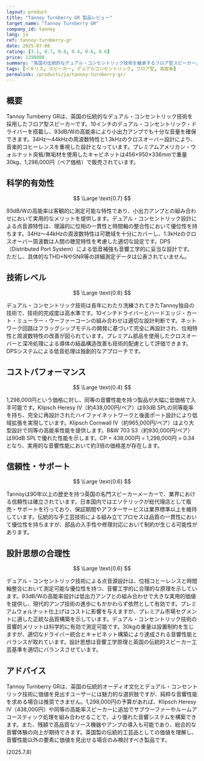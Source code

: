 ```yaml
---
layout: product
title: "Tannoy Turnberry GR 製品レビュー"
target_name: "Tannoy Turnberry GR"
company_id: tannoy
lang: ja
ref: tannoy-turnberry-gr
date: 2025-07-08
rating: [3.1, 0.7, 0.8, 0.4, 0.6, 0.6]
price: 1298000
summary: "英国の伝統的なデュアル・コンセントリック技術を継承するフロア型スピーカー。93dB/Wの高能率と1.3kHzクロスオーバーによる音楽的コヒーレンスを特徴とするが、1,298,000円という価格は同等性能を1/4以下の価格で提供する製品が存在する市場において、コストパフォーマンス面で大きな課題を抱えている。"
tags: [イギリス, スピーカー, デュアルコンセントリック, フロア型, 高能率]
permalink: /products/ja/tannoy-turnberry-gr/
---
```

## 概要

Tannoy Turnberry GRは、英国の伝統的なデュアル・コンセントリック技術を採用したフロア型スピーカーです。10インチのデュアル・コンセントリック・ドライバーを搭載し、93dB/Wの高能率により小出力アンプでも十分な音量を確保できます。34Hz～44kHzの周波数特性と1.3kHzのクロスオーバー設計により、音楽的コヒーレンスを重視した設計となっています。プレミアムアメリカン・ウォルナット突板/無垢材を使用したキャビネットは456×950×336mmで重量30kg、1,298,000円（ペア価格）で販売されています。

## 科学的有効性

$$ \Large \text{0.7} $$

93dB/Wの高能率は客観的に測定可能な特性であり、小出力アンプとの組み合わせにおいて実用的なメリットを提供します。デュアル・コンセントリック設計による点音源特性は、理論的に位相の一貫性と時間軸の整合性において優位性を持ちます。34Hz～44kHzの周波数特性は可聴域を十分にカバーし、1.3kHzのクロスオーバー周波数は人間の聴覚特性を考慮した適切な設定です。DPS（Distributed Port System）による低音補強も音響工学的に妥当な設計です。ただし、具体的なTHD+NやSNR等の詳細測定データは公表されていません。

## 技術レベル

$$ \Large \text{0.8} $$

デュアル・コンセントリック技術は長年にわたり洗練されてきたTannoy独自の技術で、技術的完成度は高水準です。10インチドライバーとハードエッジ・カート・ミューラー・ウーファーコーンの組み合わせは適切な設計判断です。ネットワーク回路はフラッグシップモデルの開発に基づいて完全に再設計され、位相特性と周波数特性の改善が図られています。プレミアム部品を使用したクロスオーバーと深冷処理による導体の結晶構造改善も技術的配慮として評価できます。DPSシステムによる低音処理は独創的なアプローチです。

## コストパフォーマンス

$$ \Large \text{0.4} $$

1,298,000円という価格に対し、同等の音響性能を持つ製品が大幅に低価格で入手可能です。Klipsch Heresy IV（約438,000円/ペア）は93dB SPLの同等能率を持ち、完全に再設計されたハイファイネットワークと後面ポート設計により低域拡張を実現しています。Klipsch Cornwall IV（約965,000円/ペア）はより大型設計で同等の高能率性能を提供します。B&W 703 S3（約930,000円/ペア）は90dB SPLで優れた性能を示します。CP = 438,000円 ÷ 1,298,000円 = 0.34となり、実用的な音響性能において約3倍の価格差が存在します。

## 信頼性・サポート

$$ \Large \text{0.6} $$

Tannoyは90年以上の歴史を持つ英国の名門スピーカーメーカーで、業界における信頼性は確立されています。日本国内ではエソテリックが総代理店として販売・サポートを行っており、保証期間やアフターサービスは業界標準以上を維持しています。伝統的な手工芸技術による組み立てプロセスは品質の一貫性において優位性を持ちますが、部品の入手性や修理対応において制約が生じる可能性があります。

## 設計思想の合理性

$$ \Large \text{0.6} $$

デュアル・コンセントリック技術による点音源設計は、位相コヒーレンスと時間軸整合において測定可能な優位性を持つ、音響工学的に合理的な原理を示しています。93dB/Wの高能率設計は低出力アンプとの組み合わせで大きな実用的価値を提供し、現代的アンプ技術の進歩にもかかわらず依然として有効です。プレミアムウォルナット仕上げはコストに影響を与えますが、プレミアム市場セグメントに適した正統な品質構築を示しています。デュアル・コンセントリック技術の音響的メリットは科学的に有効で測定可能です。30kgの重量は設置制約を生じますが、適切なドライバー統合とキャビネット構築により達成される音響性能とバランスが取れています。設計思想は音響工学原理と英国の伝統的スピーカー工芸基準を適切にバランスさせています。

## アドバイス

Tannoy Turnberry GRは、英国の伝統的オーディオ文化とデュアル・コンセントリック技術に価値を見出すユーザーには魅力的な選択肢ですが、純粋な音響性能を求める場合は推奨できません。1,298,000円の予算があれば、Klipsch Heresy IV（438,000円）や同等の高能率スピーカーに追加でサブウーファーやルームアコースティック処理を組み合わせることで、より優れた音響システムを構築できます。また、残額で高品質なソース機器やアンプの導入も可能であり、総合的な音響体験の向上が期待できます。英国製の伝統的工芸品としての価値を理解し、音響性能以外の要素に価値を見出せる場合のみ検討すべき製品です。

(2025.7.8)